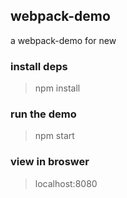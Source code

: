 ## webpack-demo
a webpack-demo for new 

### install deps
> npm install

### run the demo
> npm start

### view in broswer
> localhost:8080